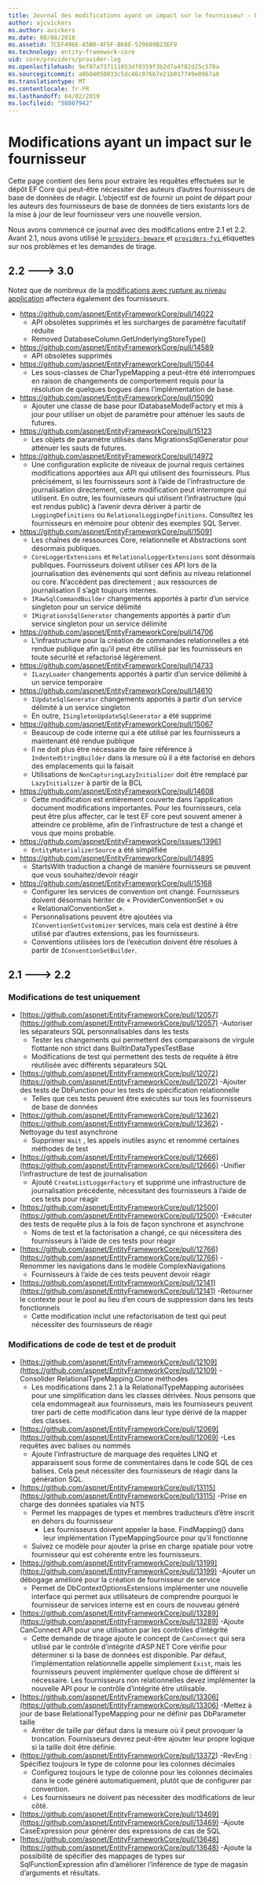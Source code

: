 ```yaml
---
title: Journal des modifications ayant un impact sur le fournisseur - EF Core
author: ajcvickers
ms.author: avickers
ms.date: 08/08/2018
ms.assetid: 7CEF496E-A5B0-4F5F-B68E-529609B23EF9
ms.technology: entity-framework-core
uid: core/providers/provider-log
ms.openlocfilehash: 9ef87a737111053df0359f3b2d7a4f82d25c578a
ms.sourcegitcommit: a8b04050033c5dc46c076b7e21b017749e0967a8
ms.translationtype: MT
ms.contentlocale: fr-FR
ms.lasthandoff: 04/02/2019
ms.locfileid: "58867942"
---
```

# <a name="provider-impacting-changes"></a>Modifications ayant un impact sur le fournisseur

Cette page contient des liens pour extraire les requêtes effectuées sur le dépôt EF Core qui peut-être nécessiter des auteurs d’autres fournisseurs de base de données de réagir. L’objectif est de fournir un point de départ pour les auteurs des fournisseurs de base de données de tiers existants lors de la mise à jour de leur fournisseur vers une nouvelle version.

Nous avons commencé ce journal avec des modifications entre 2.1 et 2.2. Avant 2.1, nous avons utilisé le [ `providers-beware` ](https://github.com/aspnet/EntityFrameworkCore/labels/providers-beware) et [ `providers-fyi` ](https://github.com/aspnet/EntityFrameworkCore/labels/providers-fyi) étiquettes sur nos problèmes et les demandes de tirage.

## <a name="22-----30"></a>2.2 ---> 3.0

Notez que de nombreux de la [modifications avec rupture au niveau application](../what-is-new/ef-core-3.0/breaking-changes.md) affectera également des fournisseurs.

* https://github.com/aspnet/EntityFrameworkCore/pull/14022
  * API obsolètes supprimés et les surcharges de paramètre facultatif réduite
  * Removed DatabaseColumn.GetUnderlyingStoreType()
* https://github.com/aspnet/EntityFrameworkCore/pull/14589
  * API obsolètes supprimés
* https://github.com/aspnet/EntityFrameworkCore/pull/15044
  * Les sous-classes de CharTypeMapping a peut-être été interrompues en raison de changements de comportement requis pour la résolution de quelques bogues dans l’implémentation de base.
* https://github.com/aspnet/EntityFrameworkCore/pull/15090
  * Ajouter une classe de base pour IDatabaseModelFactory et mis à jour pour utiliser un objet de paramètre pour atténuer les sauts de futures.
* https://github.com/aspnet/EntityFrameworkCore/pull/15123
  * Les objets de paramètre utilisés dans MigrationsSqlGenerator pour atténuer les sauts de futures.
* https://github.com/aspnet/EntityFrameworkCore/pull/14972
  * Une configuration explicite de niveaux de journal requis certaines modifications apportées aux API qui utilisent des fournisseurs. Plus précisément, si les fournisseurs sont à l’aide de l’infrastructure de journalisation directement, cette modification peut interrompre qui utilisent. En outre, les fournisseurs qui utilisent l’infrastructure (qui est rendus public) à l’avenir devra dériver à partir de `LoggingDefinitions` ou `RelationalLoggingDefinitions`. Consultez les fournisseurs en mémoire pour obtenir des exemples SQL Server.
* https://github.com/aspnet/EntityFrameworkCore/pull/15091
  * Les chaînes de ressources Core, relationnelle et Abstractions sont désormais publiques.
  * `CoreLoggerExtensions` et `RelationalLoggerExtensions` sont désormais publiques. Fournisseurs doivent utiliser ces API lors de la journalisation des événements qui sont définis au niveau relationnel ou core. N’accèdent pas directement ; aux ressources de journalisation Il s’agit toujours internes.
  * `IRawSqlCommandBuilder` changements apportés à partir d’un service singleton pour un service délimité
  * `IMigrationsSqlGenerator` changements apportés à partir d’un service singleton pour un service délimité
* https://github.com/aspnet/EntityFrameworkCore/pull/14706
  * L’infrastructure pour la création de commandes relationnelles a été rendue publique afin qu’il peut être utilisé par les fournisseurs en toute sécurité et refactorisé légèrement.
* https://github.com/aspnet/EntityFrameworkCore/pull/14733
  * `ILazyLoader` changements apportés à partir d’un service délimité à un service temporaire
* https://github.com/aspnet/EntityFrameworkCore/pull/14610
  * `IUpdateSqlGenerator` changements apportés à partir d’un service délimité à un service singleton
  * En outre, `ISingletonUpdateSqlGenerator` a été supprimé
* https://github.com/aspnet/EntityFrameworkCore/pull/15067
  * Beaucoup de code interne qui a été utilisé par les fournisseurs a maintenant été rendue publique
  * Il ne doit plus être nécessaire de faire référence à `IndentedStringBuilder` dans la mesure où il a été factorisé en dehors des emplacements qui la faisait
  * Utilisations de `NonCapturingLazyInitializer` doit être remplacé par `LazyInitializer` à partir de la BCL
* https://github.com/aspnet/EntityFrameworkCore/pull/14608
  * Cette modification est entièrement couverte dans l’application document modifications importantes. Pour les fournisseurs, cela peut être plus affecter, car le test EF core peut souvent amener à atteindre ce problème, afin de l’infrastructure de test a changé et vous que moins probable.
* https://github.com/aspnet/EntityFrameworkCore/issues/13961
  * `EntityMaterializerSource` a été simplifiée
* https://github.com/aspnet/EntityFrameworkCore/pull/14895
  * StartsWith traduction a changé de manière fournisseurs se peuvent que vous souhaitez/devoir réagir
* https://github.com/aspnet/EntityFrameworkCore/pull/15168
  * Configurer les services de convention ont changé. Fournisseurs doivent désormais hériter de « ProviderConventionSet » ou « RelationalConventionSet ».
  * Personnalisations peuvent être ajoutées via `IConventionSetCustomizer` services, mais cela est destiné à être utilisé par d’autres extensions, pas les fournisseurs.
  * Conventions utilisées lors de l’exécution doivent être résolues à partir de `IConventionSetBuilder`.

## <a name="21-----22"></a>2.1 ---> 2.2

### <a name="test-only-changes"></a>Modifications de test uniquement

* [https://github.com/aspnet/EntityFrameworkCore/pull/12057](https://github.com/aspnet/EntityFrameworkCore/pull/12057) -Autoriser les séparateurs SQL personnalisables dans les tests
  * Tester les changements qui permettent des comparaisons de virgule flottante non strict dans BuiltInDataTypesTestBase
  * Modifications de test qui permettent des tests de requête à être réutilisée avec différents séparateurs SQL
* [https://github.com/aspnet/EntityFrameworkCore/pull/12072](https://github.com/aspnet/EntityFrameworkCore/pull/12072) -Ajouter des tests de DbFunction pour les tests de spécification relationnelle
  * Telles que ces tests peuvent être exécutés sur tous les fournisseurs de base de données
* [https://github.com/aspnet/EntityFrameworkCore/pull/12362](https://github.com/aspnet/EntityFrameworkCore/pull/12362) -Nettoyage du test asynchrone
  * Supprimer `Wait` , les appels inutiles async et renommé certaines méthodes de test
* [https://github.com/aspnet/EntityFrameworkCore/pull/12666](https://github.com/aspnet/EntityFrameworkCore/pull/12666) -Unifier l’infrastructure de test de journalisation
  * Ajouté `CreateListLoggerFactory` et supprimé une infrastructure de journalisation précédente, nécessitant des fournisseurs à l’aide de ces tests pour réagir
* [https://github.com/aspnet/EntityFrameworkCore/pull/12500](https://github.com/aspnet/EntityFrameworkCore/pull/12500) -Exécuter des tests de requête plus à la fois de façon synchrone et asynchrone
  * Noms de test et la factorisation a changé, ce qui nécessitera des fournisseurs à l’aide de ces tests pour réagir
* [https://github.com/aspnet/EntityFrameworkCore/pull/12766](https://github.com/aspnet/EntityFrameworkCore/pull/12766) -Renommer les navigations dans le modèle ComplexNavigations
  * Fournisseurs à l’aide de ces tests peuvent devoir réagir
* [https://github.com/aspnet/EntityFrameworkCore/pull/12141](https://github.com/aspnet/EntityFrameworkCore/pull/12141) -Retourner le contexte pour le pool au lieu d’en cours de suppression dans les tests fonctionnels
  * Cette modification inclut une refactorisation de test qui peut nécessiter des fournisseurs de réagir


### <a name="test-and-product-code-changes"></a>Modifications de code de test et de produit

* [https://github.com/aspnet/EntityFrameworkCore/pull/12109](https://github.com/aspnet/EntityFrameworkCore/pull/12109) -Consolider RelationalTypeMapping.Clone méthodes
  * Les modifications dans 2.1 à la RelationalTypeMapping autorisées pour une simplification dans les classes dérivées. Nous pensons que cela endommageait aux fournisseurs, mais les fournisseurs peuvent tirer parti de cette modification dans leur type dérivé de la mapper des classes.
* [https://github.com/aspnet/EntityFrameworkCore/pull/12069](https://github.com/aspnet/EntityFrameworkCore/pull/12069) -Les requêtes avec balises ou nommés
  * Ajoute l’infrastructure de marquage des requêtes LINQ et apparaissent sous forme de commentaires dans le code SQL de ces balises. Cela peut nécessiter des fournisseurs de réagir dans la génération SQL.
* [https://github.com/aspnet/EntityFrameworkCore/pull/13115](https://github.com/aspnet/EntityFrameworkCore/pull/13115) -Prise en charge des données spatiales via NTS
  * Permet les mappages de types et membres traducteurs d’être inscrit en dehors du fournisseur
    * Les fournisseurs doivent appeler la base. FindMapping() dans leur implémentation ITypeMappingSource pour qu’il fonctionne
  * Suivez ce modèle pour ajouter la prise en charge spatiale pour votre fournisseur qui est cohérente entre les fournisseurs.
* [https://github.com/aspnet/EntityFrameworkCore/pull/13199](https://github.com/aspnet/EntityFrameworkCore/pull/13199) -Ajouter un débogage amélioré pour la création de fournisseur de service
  * Permet de DbContextOptionsExtensions implémenter une nouvelle interface qui permet aux utilisateurs de comprendre pourquoi le fournisseur de services interne est en cours de nouveau généré
* [https://github.com/aspnet/EntityFrameworkCore/pull/13289](https://github.com/aspnet/EntityFrameworkCore/pull/13289) -Ajoute CanConnect API pour une utilisation par les contrôles d’intégrité
  * Cette demande de tirage ajoute le concept de `CanConnect` qui sera utilisé par le contrôle d’intégrité d’ASP.NET Core vérifie pour déterminer si la base de données est disponible. Par défaut, l’implémentation relationnelle appelle simplement `Exist`, mais les fournisseurs peuvent implémenter quelque chose de différent si nécessaire. Les fournisseurs non relationnelles devez implémenter la nouvelle API pour le contrôle d’intégrité être utilisable.
* [https://github.com/aspnet/EntityFrameworkCore/pull/13306](https://github.com/aspnet/EntityFrameworkCore/pull/13306) -Mettez à jour de base RelationalTypeMapping pour ne définir pas DbParameter taille
  * Arrêter de taille par défaut dans la mesure où il peut provoquer la troncation. Fournisseurs devrez peut-être ajouter leur propre logique si la taille doit être définie.
* (https://github.com/aspnet/EntityFrameworkCore/pull/13372) -RevEng : Spécifiez toujours le type de colonne pour les colonnes décimales
  * Configurez toujours le type de colonne pour les colonnes décimales dans le code généré automatiquement, plutôt que de configurer par convention.
  * Les fournisseurs ne doivent pas nécessiter des modifications de leur côté.
* [https://github.com/aspnet/EntityFrameworkCore/pull/13469](https://github.com/aspnet/EntityFrameworkCore/pull/13469) -Ajoute CaseExpression pour générer des expressions de cas de SQL
* [https://github.com/aspnet/EntityFrameworkCore/pull/13648](https://github.com/aspnet/EntityFrameworkCore/pull/13648) -Ajoute la possibilité de spécifier des mappages de types sur SqlFunctionExpression afin d’améliorer l’inférence de type de magasin d’arguments et résultats.
